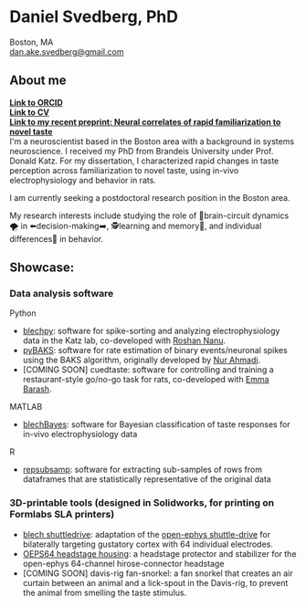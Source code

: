 # Daniel Svedberg, PhD <br>
Boston, MA <br>
dan.ake.svedberg@gmail.com <br>
## About me
**[Link to ORCID](https://orcid.org/0000-0002-4605-9572)** <br>
**[Link to CV](https://github.com/danielsvedberg/danielsvedberg/blob/main/Curriculum%20Vitae.pdf)** <br>
**[Link to my recent preprint: Neural correlates of rapid familiarization to novel taste](https://www.biorxiv.org/content/10.1101/2024.05.08.593234v1)** <br>
I'm a neuroscientist based in the Boston area with a background in systems neuroscience. 
I received my PhD from Brandeis University under Prof. Donald Katz. 
For my dissertation, I characterized rapid changes in taste perception across familiarization to novel taste, 
using in-vivo electrophysiology and behavior in rats. <br>

I am currently seeking a postdoctoral research position in the Boston area. <br>

My research interests include studying the role of 🧠brain-circuit dynamics🌪 in ⬅️decision-making➡️,  🕵️learning and memory💾, and individual differences🧩 in behavior.

## Showcase:
### Data analysis software
Python <br>
* [blechpy](https://github.com/danielsvedberg/blechpy): software for spike-sorting and analyzing electrophysiology data in the Katz lab, co-developed with [Roshan Nanu](https://github.com/nubs01). <br>
* [pyBAKS](https://github.com/danielsvedberg/pyBAKS): software for rate estimation of binary events/neuronal spikes using the BAKS algorithm, originally developed by [Nur Ahmadi](https://github.com/nurahmadi/BAKS). <br>
* [COMING SOON] cuedtaste: software for controlling and training a restaurant-style go/no-go task for rats, co-developed with [Emma Barash](https://github.com/emmalala123/lab_cuedtaste). 

MATLAB <br>
- [blechBayes](https://github.com/danielsvedberg/blechBayes): software for Bayesian classification of taste responses for in-vivo electrophysiology data

R <br>
- [repsubsamp](https://github.com/danielsvedberg/repsubsamp): software for extracting sub-samples of rows from dataframes that are statistically representative of the original data
 
### 3D-printable tools (designed in Solidworks, for printing on Formlabs SLA printers)
- [blech shuttledrive](https://github.com/danielsvedberg/blech_shuttledrive_mk6): adaptation of the [open-ephys shuttle-drive](https://github.com/open-ephys/shuttle-drive) for bilaterally targeting gustatory cortex with 64 individual electrodes. 
- [OEPS64 headstage housing](https://github.com/danielsvedberg/OEPS64_headstage_housing): a headstage protector and stabilizer for the open-ephys 64-channel hirose-connector headstage
- [COMING SOON] davis-rig fan-snorkel: a fan snorkel that creates an air curtain between an animal and a lick-spout in the Davis-rig, to prevent the animal from smelling the taste stimulus. 